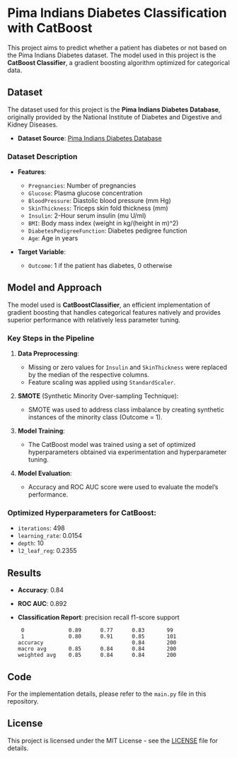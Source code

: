 # Pima Indians Diabetes Classification with CatBoost

This project aims to predict whether a patient has diabetes or not based on the Pima Indians Diabetes dataset. The model used in this project is the **CatBoost Classifier**, a gradient boosting algorithm optimized for categorical data.

## Dataset

The dataset used for this project is the **Pima Indians Diabetes Database**, originally provided by the National Institute of Diabetes and Digestive and Kidney Diseases.

- **Dataset Source**: [Pima Indians Diabetes Database](https://www.kaggle.com/uciml/pima-indians-diabetes-database)

### Dataset Description

- **Features**:
  - `Pregnancies`: Number of pregnancies
  - `Glucose`: Plasma glucose concentration
  - `BloodPressure`: Diastolic blood pressure (mm Hg)
  - `SkinThickness`: Triceps skin fold thickness (mm)
  - `Insulin`: 2-Hour serum insulin (mu U/ml)
  - `BMI`: Body mass index (weight in kg/(height in m)^2)
  - `DiabetesPedigreeFunction`: Diabetes pedigree function
  - `Age`: Age in years
  
- **Target Variable**:
  - `Outcome`: 1 if the patient has diabetes, 0 otherwise

## Model and Approach

The model used is **CatBoostClassifier**, an efficient implementation of gradient boosting that handles categorical features natively and provides superior performance with relatively less parameter tuning.

### Key Steps in the Pipeline

1. **Data Preprocessing**:
    - Missing or zero values for `Insulin` and `SkinThickness` were replaced by the median of the respective columns.
    - Feature scaling was applied using `StandardScaler`.
   
2. **SMOTE** (Synthetic Minority Over-sampling Technique):
    - SMOTE was used to address class imbalance by creating synthetic instances of the minority class (Outcome = 1).

3. **Model Training**:
    - The CatBoost model was trained using a set of optimized hyperparameters obtained via experimentation and hyperparameter tuning.

4. **Model Evaluation**:
    - Accuracy and ROC AUC score were used to evaluate the model’s performance.

### Optimized Hyperparameters for CatBoost:
- `iterations`: 498
- `learning_rate`: 0.0154
- `depth`: 10
- `l2_leaf_reg`: 0.2355

## Results

- **Accuracy**: 0.84
- **ROC AUC**: 0.892
- **Classification Report**:
          precision    recall  f1-score   support

       0              0.89      0.77      0.83       99
       1              0.80      0.91      0.85       101
      accuracy                            0.84       200
      macro avg       0.85      0.84      0.84       200 
      weighted avg    0.85      0.84      0.84       200



## Code

For the implementation details, please refer to the `main.py` file in this repository.

## License

This project is licensed under the MIT License - see the [LICENSE](LICENSE) file for details.
